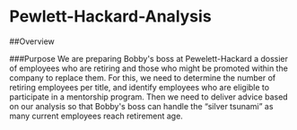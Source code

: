 # Pewlett-Hackard-Analysis

##Overview

###Purpose
We are preparing Bobby's boss at Pewelett-Hackard a dossier of employees who are retiring and those who might be promoted within the company to replace them. For this, we need to determine the number of retiring employees per title, and identify employees who are eligible to participate in a mentorship program. Then we need to deliver advice based on our analysis so that Bobby's boss can handle the “silver tsunami” as many current employees reach retirement age.
